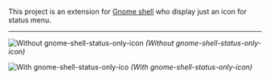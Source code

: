 This project is an extension for [Gnome shell](http://live.gnome.org/GnomeShell) who display just an icon for status menu.

---

![Without gnome-shell-status-only-icon](http://www.llaumgui.com/public/images/fedora/fedora15/sans_status-only-icon.png "Without gnome-shell-status-only-icon") _(Without gnome-shell-status-only-icon)_

![With gnome-shell-status-only-ico](http://www.llaumgui.com/public/images/fedora/fedora15/status-only-icon.png "With gnome-shell-status-only-icon") _(With gnome-shell-status-only-icon)_
